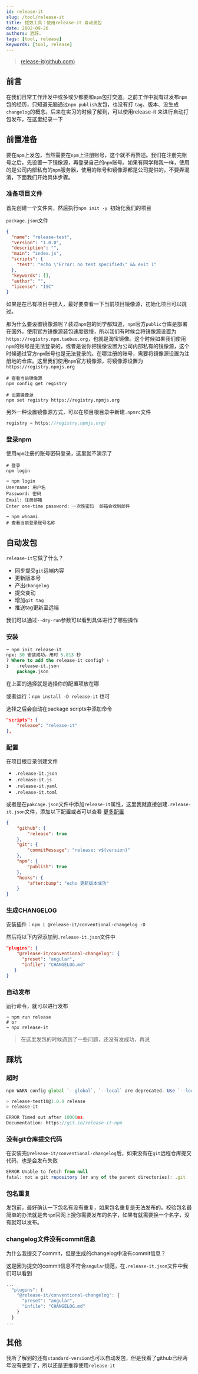 ```yaml
---
id: release-it
slug: /tool/release-it
title: 提效工具：使用release-it 自动发包
date: 2002-09-26
authors: 酒辞.
tags: [tool, release]
keywords: [tool, release]
---
```


> [release-it(github.com)](https://github.com/release-it/release-it)



## 前言

在我们日常工作开发中或多或少都要和`npm`包打交道。之前工作中就有过发布`npm`包的经历，只知道无脑通过`npm publish`发包，也没有打 `tag`、版本、没生成 `changelog`的概念。后来在实习的时候了解到，可以使用release-it 来进行自动打包发布，在这里纪录一下



## 前置准备

要在`npm`上发包，当然需要在`npm`上注册账号，这个就不再赘述。我们在注册完账号之后，先设置一下镜像源，再登录自己的`npm`账号。如果有同学和我一样，使用的是公司内部私有的`npm`服务器，使用的账号和镜像源都是公司提供的，不要弄混淆，下面我们开始具体步骤。



### 准备项目文件

首先创建一个文件夹，然后执行`npm init -y `初始化我们的项目

`package.json`文件

```json
{
  "name": "release-test",
  "version": "1.0.0",
  "description": "",
  "main": "index.js",
  "scripts": {
    "test": "echo \"Error: no test specified\" && exit 1"
  },
  "keywords": [],
  "author": "",
  "license": "ISC"
}
```



如果是在已有项目中接入，最好要查看一下当前项目镜像源，初始化项目可以跳过。

那为什么要设置镜像源呢？装过`npm`包的同学都知道，`npm`官方`public`仓库是部署在国外，使用官方镜像源装包速度很慢，所以我们有时候会将镜像源设置为`https://registry.npm.taobao.org`，也就是淘宝镜像。这个时候如果我们使用`npm`的账号是无法登录的，或者是说你把镜像设置为公司内部私有的镜像源，这个时候通过官方`npm`账号也是无法登录的。在哪注册的账号，需要将镜像源设置为注册地的仓库。这里我们使用`npm`官方镜像源，将镜像源设置为`https://registry.npmjs.org`

```shell
# 查看当前镜像源
npm config get registry  

# 设置镜像源
npm set registry https://registry.npmjs.org  
```



另外一种设置镜像源方式，可以在项目根目录中新建`.npmrc`文件

```js
registry = https://registry.npmjs.org/
```



### 登录npm

使用`npm`注册的账号密码登录，这里就不演示了

```shell
# 登录
npm login

➜ npm login
Username: 用户名
Password: 密码
Email: 注册邮箱
Enter one-time password: 一次性密码  邮箱会收到邮件

➜ npm whoami 
# 查看当前登录账号名称
```



## 自动发包

`release-it`它做了什么？

- 同步提交`git`远端内容
- 更新版本号
- 产出`changelog`
- 提交变动
- 增加`git tag`
- 推送tag更新至远端

我们可以通过`--dry-run`参数可以看到具体进行了哪些操作



### 安装

```sql
➜ npm init release-it
npx: 30 安装成功，用时 5.813 秒
? Where to add the release-it config? ›
❯   .release-it.json
    package.json
```

在上面的选择就是选择你的配置项放在哪



或者运行：`npm install -D release-it` 也可



选择之后会自动在package scripts中添加命令

```json
"scripts": {
    "release": "release-it"
},
```



### 配置

在项目根目录创建文件

- `.release-it.json`
- `.release-it.js`
- `.release-it.yaml` 
- `.release-it.toml`

或者是在`pakcage.json`文件中添加`release-it`属性，这里我就直接创建`.release-it.json`文件，添加以下配置或者可以查看 [更多配置](https://link.juejin.cn?target=https%3A%2F%2Fgithub.com%2Frelease-it%2Frelease-it%2Fblob%2Fmaster%2Fdocs%2Fconfiguration.md)

```json
{
    "github": {
        "release": true
    },
    "git": {
        "commitMessage": "release: v${version}"
    },
    "npm": {
        "publish": true
    },
    "hooks": {
        "after:bump": "echo 更新版本成功"
    }
}
```



### 生成CHANGELOG

安装插件：`npm i @release-it/conventional-changelog -D`

然后将以下内容添加到`.release-it.json`文件中

```json
"plugins": {
    "@release-it/conventional-changelog": {
      "preset": "angular",
      "infile": "CHANGELOG.md"
   }
}
```



### 自动发布

运行命令，就可以进行发布

```shell
➜ npm run release
# or
➜ npx release-it
```



> 在这里发包的时候遇到了一些问题，还没有发成功，再说





## 踩坑

### 超时

```js
npm WARN config global `--global`, `--local` are deprecated. Use `--location=global` instead.

> release-test10@1.0.0 release
> release-it

ERROR Timed out after 10000ms.
Documentation: https://git.io/release-it-npm
```



### 没有git仓库提交代码

在安装完`@release-it/conventional-changelog`后，如果没有在`git`远程仓库提交代码，也是会发布失败

```js
ERROR Unable to fetch from null
fatal: not a git repository (or any of the parent directories): .git
```



### 包名重复

发包前，最好确认一下包名有没有重复，如果包名重复是无法发布的。校验包名最简单的办法就是去`npm`官网上搜你需要发布的名字，如果有就需要换一个名字，没有就可以发布。



### changelog文件没有commit信息

为什么我提交了commit，但是生成的changelog中没有commit信息？

这是因为提交的commit信息不符合`angular`规范，在`.release-it.json`文件中我们可以看到

```js
...
  "plugins": {
    "@release-it/conventional-changelog": {
      "preset": "angular",
      "infile": "CHANGELOG.md"
    }
  }
...
```





## 其他

我所了解到的还有`standard-version`也可以自动发包，但是我看了github已经两年没有更新了，所以还是更推荐使用`release-it`
